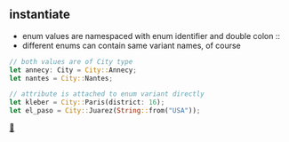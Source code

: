 ## instantiate

* enum values are namespaced with enum identifier and double colon :: 
* different enums can contain same variant names, of course

```rust
// both values are of City type
let annecy: City = City::Annecy; 
let nantes = City::Nantes;

// attribute is attached to enum variant directly
let kleber = City::Paris(district: 16);
let el_paso = City::Juarez(String::from("USA"));
```

[📒](https://doc.rust-lang.org/1.17.0/book/enums.html)